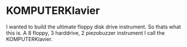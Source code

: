 # KOMPUTERKlavier

I wanted to build the ultimate floppy disk drive instrument. So thats what this is.  A 8 floppy, 3 harddrive, 2 piezobuzzer instrument I call the KOMPUTERKlavier.
